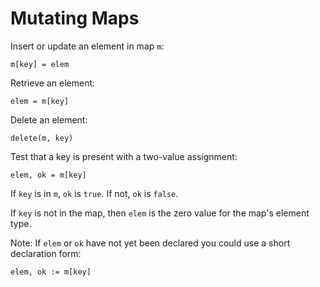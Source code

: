 # Mutating Maps

Insert or update an element in map `m`:

`m[key] = elem`

Retrieve an element:

`elem = m[key]`

Delete an element:

`delete(m, key)`

Test that a key is present with a two-value assignment:

`elem, ok = m[key]`

If `key` is in `m`, `ok` is `true`. If not, `ok` is `false`.

If `key` is not in the map, then `elem` is the zero value for the map's element type.

Note: If `elem` or `ok` have not yet been declared you could use a short declaration form:

`elem, ok := m[key]`

